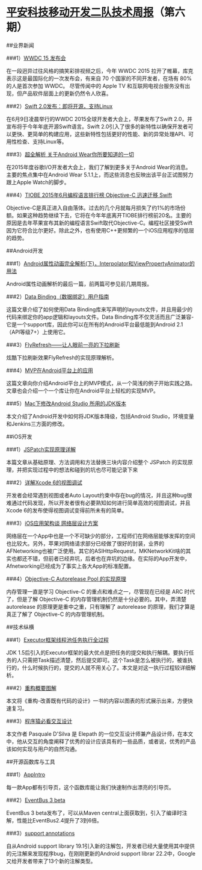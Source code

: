 # [平安科技移动开发二队技术周报](https://github.com/PaicHyperionDev/MobileDevWeekly)（第六期）

##业界新闻

###1）[WWDC 15 发布会](http://www.ifanr.com/530247)

在一段迥异过往风格的搞笑彩排视频之后，今年 WWDC 2015 拉开了帷幕，库克表示这是最国际化的一次发布会，有来自 70 个国家的不同开发者，在场有 80% 的人是首次参加 WWDC。
尽管传闻中的 Apple TV 和互联网电视台服务没有出现，但产品软件层面上的更新仍然令人欣喜。

###2）[Swift 2.0发布：即将开源，支持Linux](http://www.infoq.com/cn/news/2015/06/swift-2-0)

在6月9日凌晨举行的WWDC 2015全球开发者大会上，苹果发布了Swift 2.0，并宣布将于今年年底开源Swift语言。Swift 2.0引入了很多的新特性以确保开发者可以更快、更简单的构建应用，这些新特性包括更好的性能、新的异常处理API、可用性检查、支持Linux等。

###3）[超全解析 关于Android Wear你所要知道的一切](http://digi.tech.qq.com/a/20150609/021852.htm)

在2015年度谷歌I/O开发者大会上，我们了解到更多关于Android Wear的消息。主要的焦点集中在Android Wear 5.1.1上，而这些消息也反映出该平台正试图努力跟上Apple Watch的脚步。

###4）[TIOBE 2015年6月编程语言排行榜 Objective-C 迅速迁移 Swift](http://www.cnbeta.com/articles/400641.htm)

Objective-C是真正进入自由落体。过去的几个月就每月损失了约1%的市场份额。如果这种趋势继续下去，它将在今年年底离开TIOBE排行榜前20名。主要的原因是去年苹果宣布其新的编程语言Swift取代Objective-C。编程社区接受Swift因为它符合比尔更好。除此之外，也有使用C++更频繁的一个iOS应用程序的低层的趋势。

##Android开发

###1）[Android属性动画完全解析(下)，Interpolator和ViewPropertyAnimator的用法](http://blog.csdn.net/guolin_blog/article/details/44171115)

Android属性动画解析的最后一篇，前两篇可参见前几期周报。

###2）[Data Binding（数据绑定）用户指南](http://www.jianshu.com/p/b1df61a4df77)

这篇文章介绍了如何使用Data Binding库来写声明的layouts文件，并且用最少的代码来绑定你的app逻辑和layouts文件。Data Binding库不仅灵活而且广泛兼容- 它是一个support库，因此你可以在所有的Android平台最低能到Android 2.1（API等级7+）上使用它。

###3）[FlyRefresh——让人眼前一亮的下拉刷新](http://www.race604.com/flyrefresh/)

炫酷下拉刷新效果FlyRefresh的实现原理解析。

###4）[MVP在Android平台上的应用](http://www.devtf.cn/?p=567)

这篇文章向你介绍Android平台上的MVP模式，从一个简浅的例子开始实践之路。文章也会介绍一个一个库让你在Android平台上轻松的实现MVP。

###5）[Mac下修改Android Studio 所用的JDK版本](http://www.jianshu.com/p/d8d1d72d0248)

本文介绍了Android开发中如何将JDK版本降级，包括Android Studio，环境变量和Jenkins三方面的修改。


##iOS开发

###1）[JSPatch实现原理详解](http://blog.cnbang.net/tech/2808/)

本篇文章从基础原理、方法调用和方法替换三块内容介绍整个 JSPatch 的实现原理，并把实现过程中的想法和碰到的坑也尽可能记录下来

###2）[详解Xcode 6的视图调试](http://www.cocoachina.com/ios/20150423/11656.html)

开发者会经常遇到视图或者Auto Layout约束中存在bug的情况，并且这种bug很难通过代码发现，所以开发者很有必要熟知如何进行简单高效的视图调试，并且Xcode 6的发布使得视图调试变得前所未有的简单。

###3）[iOS应用架构谈 网络层设计方案](http://casatwy.com/iosying-yong-jia-gou-tan-wang-luo-ceng-she-ji-fang-an.html)

网络层在一个App中也是一个不可缺少的部分，工程师们在网络层能够发挥的空间也比较大。另外，苹果对网络请求部分已经做了很好的封装，业界的AFNetworking也被广泛使用。其它的ASIHttpRequest，MKNetworkKit啥的其实也都还不错，但前者已经弃坑，后者也在弃坑的边缘。在实际的App开发中，Afnetworking已经成为了事实上各大App的标准配置。

###4）[Objective-C Autorelease Pool 的实现原理](http://blog.leichunfeng.com/blog/2015/05/31/objective-c-autorelease-pool-implementation-principle/#jtss-tsina)

内存管理一直是学习 Objective-C 的重点和难点之一，尽管现在已经是 ARC 时代了，但是了解 Objective-C 的内存管理机制仍然是十分必要的。其中，弄清楚 autorelease 的原理更是重中之重，只有理解了 autorelease 的原理，我们才算是真正了解了 Objective-C 的内存管理机制。



##技术纵横

###1）[Executor框架线程池任务执行全过程](http://www.infoq.com/cn/articles/executor-framework-thread-pool-task-execution-part-01)

JDK 1.5后引入的Executor框架的最大优点是把任务的提交和执行解耦。要执行任务的人只需把Task描述清楚，然后提交即可。这个Task是怎么被执行的，被谁执行的，什么时候执行的，提交的人就不用关心了。本文是对这一执行过程较详细解析。

###2）[重构概要图解](http://www.devtf.cn/?p=546)

本文将《重构-改善既有代码的设计》一书的内容以图表的形式展示出来，方便快速复习。

###3）[程序猿必看交互设计](http://blog.csdn.net/satisfied_zx/article/details/46372035)

本文作者 Pasquale D'Silva 是 Elepath 的一位交互设计师兼产品设计师，在本文中，他从交互的角度阐释了优秀的设计应该具有的一些品质，或者说，优秀的产品该如何实现与用户的自然沟通。

##开源函数库与工具

###1）[AppIntro](https://github.com/PaoloRotolo/AppIntro)

每一款App都有引导页，这个函数库能让我们快速制作出漂亮的引导页。

###2）[EventBus 3 beta](http://androiddevblog.com/eventbus-3-droidcon/)

EventBus 3 beta发布了，可以从Maven central上面获取到，引入了编译时注解，性能比EventBus2.4提升了3到6倍。

###3）[support annotations](http://tools.android.com/tech-docs/support-annotations)

自从Android support library 19.1引入新的注解包，开发者已经大量使用其中提供的元注解来发现程序bug，在刚刚更新的Android support librar 22.2中，Google又给开发者带来了13个新的注解类型。

